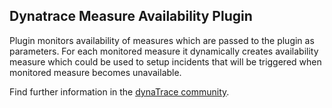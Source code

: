 ## Dynatrace Measure Availability Plugin

Plugin monitors availability of measures which are passed to the plugin as parameters. For each monitored measure it dynamically creates availability measure which could be used to setup incidents that will be triggered when monitored measure becomes unavailable.


Find further information in the [dynaTrace community](https://community.dynatrace.com/community/display/DL/Measure+Availability+Plugin).